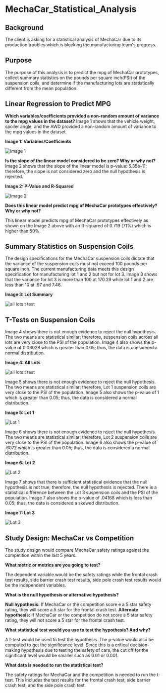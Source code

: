 # MechaCar_Statistical_Analysis
## Background

The client is asking for a statistical analysis of MechaCar due to its production troubles which is blocking the manufacturing team's progress.

## Purpose

The purpose of this analysis is to predict the mpg of MechaCar prototypes, collect summary statistics on the pounds per square inch(PSI) of the suspension coils, and determine if the manufacturing lots are statistically different from the mean population.

## Linear Regression to Predict MPG

**Which variables/coefficients provided a non-random amount of variance to the mpg values in the dataset?**
Image 1 shows that the vehicle weight, spoiler angle, and the AWD provided a non-random amount of variance to the mpg values in the dataset.

**Image 1: Variables/Coefficients**

![Image 1](https://user-images.githubusercontent.com/78306719/120069119-d5614780-c049-11eb-8972-9db3a4ea1a4a.PNG)

**Is the slope of the linear model considered to be zero? Why or why not?**
Image 2 shows that the slope of the linear model is p-value: 5.35e-11; therefore, the slope is not considered zero and the null hypothesis is rejected.

**Image 2: P-Value and R-Squared**

![Image 2](https://user-images.githubusercontent.com/78306719/120069123-dabe9200-c049-11eb-8447-81e691db6af0.PNG)

**Does this linear model predict mpg of MechaCar prototypes effectively? Why or why not?**

This linear model predicts mpg of MechaCar prototypes effectively as shown on the Image 2 above with an R-squared of 0.719 (71%) which is higher than 50%.

## Summary Statistics on Suspension Coils

The design specifications for the MechaCar suspension coils dictate that the variance of the suspension coils must not exceed 100 pounds per square inch. The current manufacturing data meets this design specification for manufacturing lot 1 and 2 but not for lot 3. Image 3 shows that the variance for lot 3 is more than 100 at 170.29 while lot 1 and 2 are less than 10 at .97 and 7.46. 

**Image 3: Lot Summary**

![all lots t test](https://user-images.githubusercontent.com/78306719/120069181-1ce7d380-c04a-11eb-8a00-d0170c382948.PNG)

## T-Tests on Suspension Coils

Image 4 shows there is not enough evidence to reject the null hypothesis. The two means are statistical similar; therefore, suspension coils across all lots are very close to the PSI of the population. Image 4 also shows the p-value of 0.06028 which is greater than 0.05; thus, the data is considered a normal distribution.

**Image 4: All Lots**

![all lots t test](https://user-images.githubusercontent.com/78306719/120069201-3db02900-c04a-11eb-80c6-551bec496a12.PNG)

Image 5 shows there is not enough evidence to reject the null hypothesis. The two means are statistical similar; therefore, Lot 1 suspension coils are very close to the PSI of the population. Image 5 also shows the p-value of 1 which is greater than 0.05; thus, the data is considered a normal distribution.

**Image 5: Lot 1**

![Lot 1](https://user-images.githubusercontent.com/78306719/120069220-5b7d8e00-c04a-11eb-880b-b1427339ecdf.PNG)

Image 6 shows there is not enough evidence to reject the null hypothesis. The two means are statistical similar; therefore, Lot 2 suspension coils are very close to the PSI of the population. Image 6 also shows the p-value of .6072 which is greater than 0.05; thus, the data is considered a normal distribution.

**Image 6: Lot 2**

![Lot 2](https://user-images.githubusercontent.com/78306719/120069267-997ab200-c04a-11eb-8b84-4e25ca71bcef.PNG)

Image 7 shows that there is sufficient statistical evidence that the null hypothesis is not  true; therefore, the null hypothesis is rejected. There is a statistical difference between the Lot 3 suspension coils and the PSI of the population. Image 7 also shows the p-value of .04168 which is less than 0.05; thus, the data is considered a skewed distribution.

**Image 7: Lot 3**

![Lot 3](https://user-images.githubusercontent.com/78306719/120069289-bf07bb80-c04a-11eb-91b3-5266352390b3.PNG)

## Study Design: MechaCar vs Competition

The study design would compare MechaCar safety ratings against the competition within the last 5 years. 

**What metric or metrics are you going to test?**

The dependent variable would be the safety ratings while the frontal crash test results, side barrier crash test results, side pole crash test results would be the independent variables.

**What is the null hypothesis or alternative hypothesis?**

**Null hypothesis:** If MechaCar or the competition score e a 5 star safety rating, they will score a 5 star for the frontal crash test. 
**Alternate hypothesis:** If MechaCar or the competition do not score a 5 star safety rating, they will not score a 5 star for the frontal crash test. 

**What statistical test would you use to test the hypothesis? And why?**

A t-test would be used to test the hypothesis. The p-value would also be computed to get the significance level. Since this is a critical decision-making hypothesis due to testing the safety of cars, the cut off for the significant level would be smaller such as 0.01 or 0.001.

**What data is needed to run the statistical test?**

The safety ratings for MechaCar and the competition is needed to run the t-test. This includes the test results for the frontal crash test, side barrier crash test, and the side pole crash test.
